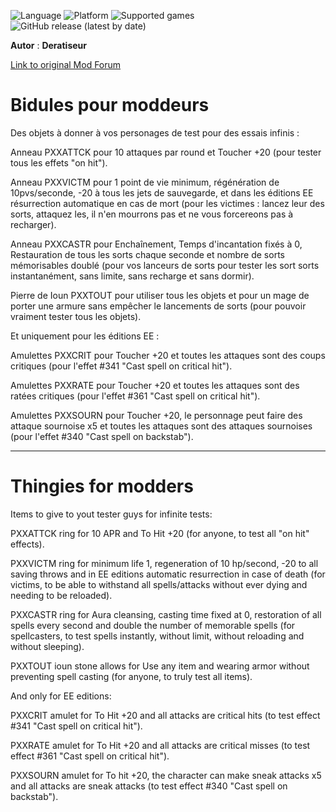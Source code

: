 ![Language](https://img.shields.io/static/v1?label=language&message=english%20%7C%20french%20%7C%20&color=informational)
![Platform](https://img.shields.io/static/v1?label=platform&message=windows%20%7C%20macOS%20%7C%20&color=informational)
![Supported games](https://img.shields.io/static/v1?label=supported%20games&message=BG2%20%7C%20BGT%20%7C%20BGEE%20%7C%20BG2EE%20%7C%20EET%20%7C%20IWDEE%20%7C&color=dodgerblue)
![GitHub release (latest by date)](https://img.shields.io/github/downloads/Deratiseur/Thingies-for-modders/latest/total?color=gold&label=downloads%20latest%20release%20-%20t%C3%A9l%C3%A9chargements%20dernière%20version&style=plastic)

**Autor** : **Deratiseur**

[Link to original Mod Forum](https://www.baldursgateworld.fr/viewtopic.php?t=34587)

# Bidules pour moddeurs
Des objets à donner à vos personages de test pour des essais infinis :

Anneau PXXATTCK pour 10 attaques par round et Toucher +20 (pour tester tous les effets "on hit").

Anneau PXXVICTM pour 1 point de vie minimum, régénération de 10pvs/seconde, -20 à tous les jets de sauvegarde, et dans les éditions EE résurrection automatique en cas de mort (pour les victimes : lancez leur des sorts, attaquez les, il n'en mourrons pas et ne vous forcereons pas à recharger).

Anneau PXXCASTR pour Enchaînement, Temps d'incantation fixés à 0, Restauration de tous les sorts chaque seconde et nombre de sorts mémorisables doublé (pour vos lanceurs de sorts pour tester les sort sorts instantanément, sans limite, sans recharge et sans dormir).

Pierre de Ioun PXXTOUT pour utiliser tous les objets et pour un mage de porter une armure sans empêcher le lancements de sorts (pour pouvoir vraiment tester tous les objets).

Et uniquement pour les éditions EE :

Amulettes PXXCRIT pour Toucher +20 et toutes les attaques sont des coups critiques (pour l'effet #341 "Cast spell on critical hit").

Amulettes PXXRATE pour Toucher +20 et toutes les attaques sont des ratées critiques (pour l'effet #361 "Cast spell on critical hit").

Amulettes PXXSOURN pour Toucher +20, le personnage peut faire des attaque sournoise x5 et toutes les attaques sont des attaques sournoises (pour l'effet #340 "Cast spell on backstab").

-----------------------------------------------------------------

# Thingies for modders
Items to give to yout tester guys for infinite tests:

PXXATTCK ring for 10 APR and To Hit +20 (for anyone, to test all "on hit" effects).

PXXVICTM ring for minimum life 1, regeneration of 10 hp/second, -20 to all saving throws and in EE editions automatic resurrection in case of death (for victims, to be able to withstand all spells/attacks without ever dying and needing to be reloaded).

PXXCASTR ring for Aura cleansing, casting time fixed at 0, restoration of all spells every second and double the number of memorable spells (for spellcasters, to test spells instantly, without limit, without reloading and without sleeping).

PXXTOUT ioun stone allows for Use any item and wearing armor without preventing spell casting (for anyone, to truly test all items).

And only for EE editions:

PXXCRIT amulet for To Hit +20 and all attacks are critical hits (to test effect #341 "Cast spell on critical hit").

PXXRATE amulet for To Hit +20 and all attacks are critical misses (to test  effect #361 "Cast spell on critical hit").

PXXSOURN amulet for To hit +20, the character can make sneak attacks x5 and all attacks are sneak attacks (to test  effect #340 "Cast spell on backstab").

